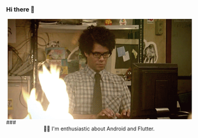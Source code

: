 ### Hi there 👋

<img align="right" src="https://github.com/hixtrik/hixtrik/blob/main/res/itcrowd.gif" alt="Gif"/>
###<div align="center">👨‍💻 I'm enthusiastic about Android and Flutter.</div>  
<br/>

<!--
**hixtrik/hixtrik** is a ✨ _special_ ✨ repository because its `README.md` (this file) appears on your GitHub profile.

Here are some ideas to get you started:

- 🔭 I’m currently working on ...
- 🌱 I’m currently learning ...
- 👯 I’m looking to collaborate on ...
- 🤔 I’m looking for help with ...
- 💬 Ask me about ...
- 📫 How to reach me: ...
- 😄 Pronouns: ...
- ⚡ Fun fact: ...
-->
